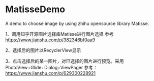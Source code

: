 # MatisseDemo
A demo to choose image by using zhihu opensource library Matisse.

1、调用知乎开源图片选择库Matisse进行图片选择 
   参考 https://www.jianshu.com/p/382346bf0aa9
   
2、选择后的图片以RecyclerView显示

3、点击选择后的某一图片，对已选择的图片进行预览。采用PhotoView+Glide+Dialog+ViewPager
  参考：https://www.jianshu.com/p/629300228921
